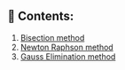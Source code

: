 ## 📝 Contents:

1. [Bisection method](https://github.com/mouli-dutta/KU-MCA-2nd-Sem-Lab/blob/main/213.%20Scientific%20Computing%20Lab/Bisection.c)
2. [Newton Raphson method](https://github.com/mouli-dutta/KU-MCA-2nd-Sem-Lab/blob/main/213.%20Scientific%20Computing%20Lab/NewtonRaphson.c)
3. [Gauss Elimination method](https://github.com/mouli-dutta/KU-MCA-2nd-Sem-Lab/blob/main/213.%20Scientific%20Computing%20Lab/GaussEliminationMethod.c)
